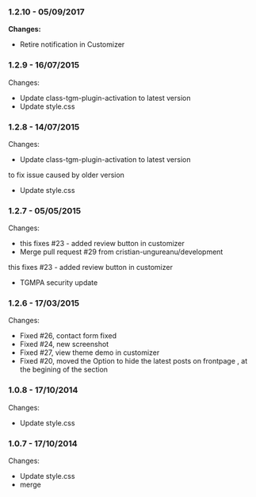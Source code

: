 
### 1.2.10 - 05/09/2017
**Changes:** 
- Retire notification in Customizer


### 1.2.9 - 16/07/2015

 Changes: 


 * Update class-tgm-plugin-activation to latest version
 * Update style.css


### 1.2.8 - 14/07/2015

 Changes: 


 * Update class-tgm-plugin-activation to latest version

to fix issue caused by older version
 * Update style.css


### 1.2.7 - 05/05/2015

 Changes: 


 * this fixes #23 - added review button in customizer
 * Merge pull request #29 from cristian-ungureanu/development

this fixes #23 - added review button in customizer
 * TGMPA security update


### 1.2.6 - 17/03/2015

 Changes: 


 * Fixed #26, contact form fixed
 * Fixed #24, new screenshot
 * Fixed #27, view theme demo in customizer
 * Fixed #20, moved the Option to hide the latest posts on frontpage , at the begining of the section


### 1.0.8 - 17/10/2014

 Changes: 


 * Update style.css


### 1.0.7 - 17/10/2014

 Changes: 


 * Update style.css
 * merge
